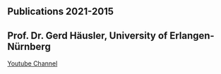 ## Publications 2021-2015  
##  Prof. Dr. Gerd Häusler, University of Erlangen-Nürnberg  

[Youtube Channel](https://www.youtube.com/user/Osmin3D)

